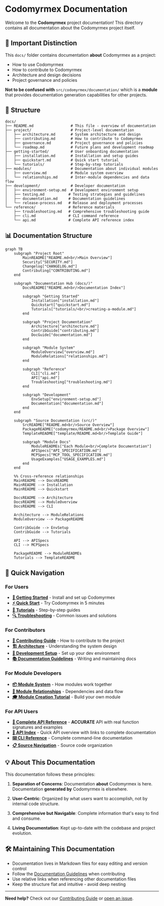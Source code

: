 # Codomyrmex Documentation

Welcome to the **Codomyrmex** project documentation! This directory contains all documentation about the Codomyrmex project itself.

## 🎯 Important Distinction

This `docs/` folder contains documentation **about** Codomyrmex as a project:
- How to use Codomyrmex
- How to contribute to Codomyrmex  
- Architecture and design decisions
- Project governance and policies

**Not to be confused with** `src/codomyrmex/documentation/` which is a **module** that provides documentation generation capabilities for other projects.

## 📁 Structure

```
docs/
├── README.md                 # This file - overview of documentation
├── project/                  # Project-level documentation
│   ├── architecture.md       # System architecture and design
│   ├── contributing.md       # How to contribute to Codomyrmex
│   ├── governance.md         # Project governance and policies
│   └── roadmap.md            # Future plans and development roadmap
├── getting-started/          # User onboarding documentation
│   ├── installation.md       # Installation and setup guides
│   ├── quickstart.md         # Quick start tutorial
│   └── tutorials/            # Step-by-step tutorials
├── modules/                  # Documentation about individual modules
│   ├── overview.md           # Module system overview
│   └── relationships.md      # Inter-module dependencies and data flow
├── development/              # Developer documentation
│   ├── environment-setup.md  # Development environment setup
│   ├── testing.md           # Testing strategies and guidelines  
│   ├── documentation.md     # Documentation guidelines
│   └── release-process.md   # Release and deployment processes
└── reference/               # Reference materials
    ├── troubleshooting.md   # Comprehensive troubleshooting guide
    ├── cli.md               # CLI command reference
    └── api.md               # Complete API reference index
```

## 📊 Documentation Structure

```mermaid
graph TB
    subgraph "Project Root"
        MainREADME["README.md<br/>Main Overview"]
        Security["SECURITY.md"]
        Changelog["CHANGELOG.md"]
        Contributing["CONTRIBUTING.md"]
    end
    
    subgraph "Documentation Hub (docs/)"
        DocsREADME["README.md<br/>Documentation Index"]
        
        subgraph "Getting Started"
            Installation["installation.md"]
            Quickstart["quickstart.md"]
            Tutorials["tutorials/<br/>creating-a-module.md"]
        end
        
        subgraph "Project Documentation"
            Architecture["architecture.md"]
            ContribGuide["contributing.md"]
            DocGuide["documentation.md"]
        end
        
        subgraph "Module System"
            ModuleOverview["overview.md"]
            ModuleRelations["relationships.md"]
        end
        
        subgraph "Reference"
            CLI["cli.md"]
            API["api.md"]
            Troubleshooting["troubleshooting.md"]
        end
        
        subgraph "Development"
            EnvSetup["environment-setup.md"]
            Documentation["documentation.md"]
        end
    end
    
    subgraph "Source Documentation (src/)"
        SrcREADME["README.md<br/>Source Overview"]
        PackageREADME["codomyrmex/README.md<br/>Package Overview"]
        TemplateREADME["template/README.md<br/>Template Guide"]
        
        subgraph "Module Docs"
            ModuleREADMEs["Each Module<br/>Complete Documentation"]
            APISpecs["API_SPECIFICATION.md"]
            MCPSpecs["MCP_TOOL_SPECIFICATION.md"]
            UsageExamples["USAGE_EXAMPLES.md"]
        end
    end
    
    %% Cross-reference relationships
    MainREADME --> DocsREADME
    MainREADME --> Installation
    MainREADME --> Quickstart
    
    DocsREADME --> Architecture
    DocsREADME --> ModuleOverview
    DocsREADME --> CLI
    
    Architecture --> ModuleRelations
    ModuleOverview --> PackageREADME
    
    ContribGuide --> EnvSetup
    ContribGuide --> Tutorials
    
    API --> APISpecs
    CLI --> MCPSpecs
    
    PackageREADME --> ModuleREADMEs
    Tutorials --> TemplateREADME
```

## 🚀 Quick Navigation

### For Users
- **[🏁 Getting Started](getting-started/installation.md)** - Install and set up Codomyrmex
- **[⚡ Quick Start](getting-started/quickstart.md)** - Try Codomyrmex in 5 minutes  
- **[📖 Tutorials](getting-started/tutorials/)** - Step-by-step guides
- **[🔍 Troubleshooting](reference/troubleshooting.md)** - Common issues and solutions

### For Contributors  
- **[🤝 Contributing Guide](project/contributing.md)** - How to contribute to the project
- **[🏗️ Architecture](project/architecture.md)** - Understanding the system design
- **[🔧 Development Setup](development/environment-setup.md)** - Set up your dev environment
- **[📚 Documentation Guidelines](development/documentation.md)** - Writing and maintaining docs

### For Module Developers
- **[📦 Module System](modules/overview.md)** - How modules work together
- **[🔗 Module Relationships](modules/relationships.md)** - Dependencies and data flow
- **[🎓 Module Creation Tutorial](getting-started/tutorials/creating-a-module.md)** - Build your own module

### For API Users
- **[🔌 Complete API Reference](reference/api-complete.md)** - **ACCURATE** API with real function signatures and examples
- **[📖 API Index](reference/api.md)** - Quick API overview with links to complete documentation
- **[⌨️ CLI Reference](reference/cli.md)** - Complete command-line documentation
- **[📋 Source Navigation](../src/README.md)** - Source code organization

## 💡 About This Documentation

This documentation follows these principles:

1. **Separation of Concerns**: Documentation **about** Codomyrmex is here. Documentation **generated by** Codomyrmex is elsewhere.

2. **User-Centric**: Organized by what users want to accomplish, not by internal code structure.

3. **Comprehensive but Navigable**: Complete information that's easy to find and consume.

4. **Living Documentation**: Kept up-to-date with the codebase and project evolution.

## 🛠️ Maintaining This Documentation

- Documentation lives in Markdown files for easy editing and version control
- Follow the [Documentation Guidelines](development/documentation.md) when contributing
- Use relative links when referencing other documentation files
- Keep the structure flat and intuitive - avoid deep nesting

---

**Need help?** Check out our [Contributing Guide](project/contributing.md) or [open an issue](https://github.com/codomyrmex/codomyrmex/issues).

